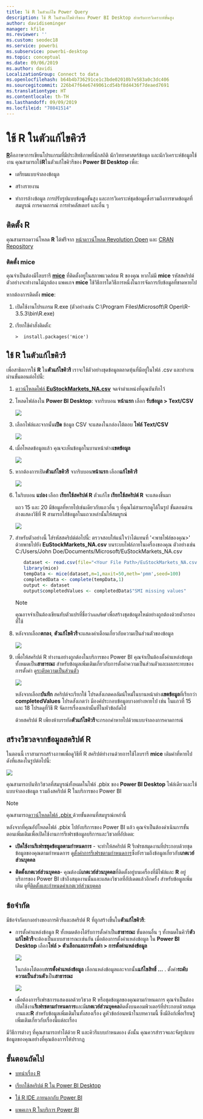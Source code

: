 ```yaml
---
title: ใช้ R ในตัวแก้ไข Power Query
description: ใช้ R ในตัวแก้ไขคิวรีของ Power BI Desktop สำหรับการวิเคราะห์ขั้นสูง
author: davidiseminger
manager: kfile
ms.reviewer: ''
ms.custom: seodec18
ms.service: powerbi
ms.subservice: powerbi-desktop
ms.topic: conceptual
ms.date: 09/06/2019
ms.author: davidi
LocalizationGroup: Connect to data
ms.openlocfilehash: b64b4b736291ce1c3bde02010b7e583a0c3dc406
ms.sourcegitcommit: 226b47f64e6749061cd54bf8d4436f7deaed7691
ms.translationtype: HT
ms.contentlocale: th-TH
ms.lasthandoff: 09/09/2019
ms.locfileid: "70841514"
---
```

# <a name="use-r-in-query-editor"></a>ใช้ R ในตัวแก้ไขคิวรี

[**R**](https://mran.microsoft.com/documents/what-is-r)คือภาษาการเขียนโปรแกรมที่มีประสิทธิภาพที่นักสถิติ นักวิทยาศาสตร์ข้อมูล และนักวิเคราะห์ข้อมูลใช้งาน คุณสามารถใช้**R**ในตัวแก้ไขคิวรีของ **Power BI Desktop** เพื่อ:

* เตรียมแบบจำลองข้อมูล

* สร้างรายงาน

* ทำการล้างข้อมูล การปรับรูปแบบข้อมูลขั้นสูง และการวิเคราะห์ชุดข้อมูลซึ่งรวมถึงการขาดข้อมูลที่สมบูรณ์ การคาดการณ์ การทำคลัสเตอร์ และอื่น ๆ  

## <a name="install-r"></a>ติดตั้ง R

คุณสามารถดาวน์โหลด **R** ได้ฟรีจาก [หน้าดาวน์โหลด Revolution Open](https://mran.revolutionanalytics.com/download/) และ [CRAN Repository](https://cran.r-project.org/bin/windows/base/)

### <a name="install-mice"></a>ติดตั้ง mice

คุณจำเป็นต้องมีไลบรารี [**mice**](https://www.rdocumentation.org/packages/mice/versions/3.5.0/topics/mice) ที่ติดตั้งอยู่ในสภาพแวดล้อม R ของคุณ หากไม่มี **mice** รหัสสคริปต์ตัวอย่างจะทำงานไม่ถูกต้อง แพคเกจ **mice** ใช้วิธีการใดวิธีการหนึ่งในการจัดการกับข้อมูลที่ขาดหายไป

หากต้องการติดตั้ง **mice**:

1. เปิดใช้งานโปรแกรม R.exe (ตัวอย่างเช่น C:\Program Files\Microsoft\R Open\R-3.5.3\bin\R.exe)  

2. เรียกใช้คำสั่งติดตั้ง:

   ``` 
   >  install.packages('mice') 
   ```

## <a name="use-r-in-query-editor"></a>ใช้ R ในตัวแก้ไขคิวรี

เพื่อสาธิตการใช้ **R** ใน**ตัวแก้ไขคิวรี** เราจะใช้ตัวอย่างชุดข้อมูลตลาดหุ้นที่มีอยู่ในไฟล์ .csv และทำงานผ่านขั้นตอนต่อไปนี้:

1. [ดาวน์โหลดไฟล์ **EuStockMarkets_NA.csv**](http://download.microsoft.com/download/F/8/A/F8AA9DC9-8545-4AAE-9305-27AD1D01DC03/EuStockMarkets_NA.csv) จดจำตำแหน่งที่คุณบันทึกไว้

1. โหลดไฟล์ลงใน **Power BI Desktop**: จากริบบอน **หน้าแรก** เลือก **รับข้อมูล > Text/CSV**

   ![](media/desktop-r-in-query-editor/r-in-query-editor_1.png)

1. เลือกไฟล์และจากนั้น**เปิด** ข้อมูล CSV จะแสดงในกล่องโต้ตอบ **ไฟล์ Text/CSV**

   ![](media/desktop-r-in-query-editor/r-in-query-editor_2.png)

1. เมื่อโหลดข้อมูลแล้ว คุณจะเห็นข้อมูลในบานหน้าต่าง**เขตข้อมูล**

   ![](media/desktop-r-in-query-editor/r-in-query-editor_3.png)

1. หากต้องการเปิด**ตัวแก้ไขคิวรี** จากริบบอน**หน้าแรก** เลือก**แก้ไขคิวรี**

   ![](media/desktop-r-in-query-editor/r-in-query-editor_4.png)

1. ในริบบอน **แปลง** เลือก **เรียกใช้สคริปต์ R** ตัวแก้ไข **เรียกใช้สคริปต์ R**  จะแสดงขึ้นมา  

   แถว 15 และ 20 มีข้อมูลที่หายไปเช่นเดียวกับแถวอื่น ๆ ที่คุณไม่สามารถดูได้ในรูป ขั้นตอนด้านล่างแสดงวิธีที่ R สามารถใส่ข้อมูลในแถวเหล่านั้นให้สมบูรณ์

   ![](media/desktop-r-in-query-editor/r-in-query-editor_5d.png)

1. สำหรับตัวอย่างนี้ ใส่รหัสสคริปต์ต่อไปนี้: ตรวจสอบให้แน่ใจว่าได้แทนที่ '&lt;พาธไฟล์ของคุณ&gt;' ด้วยพาธไปยัง **EuStockMarkets_NA.csv** บนระบบไฟล์ภายในเครื่องของคุณ ตัวอย่างเช่น C:/Users/John Doe/Documents/Microsoft/EuStockMarkets_NA.csv

    ```r
       dataset <- read.csv(file="<Your File Path>/EuStockMarkets_NA.csv", header=TRUE, sep=",")
       library(mice)
       tempData <- mice(dataset,m=1,maxit=50,meth='pmm',seed=100)
       completedData <- complete(tempData,1)
       output <- dataset
       output$completedValues <- completedData$"SMI missing values"
    ```

    > [!NOTE]
    > คุณอาจจำเป็นต้องเขียนทับตัวแปรที่ชื่อว่า*ผลลัพธ์* เพื่อสร้างชุดข้อมูลใหม่อย่างถูกต้องด้วยตัวกรองที่ใช้

7. หลังจากเลือก**ตกลง**, **ตัวแก้ไขคิวรี**จะแสดงคำเตือนเกี่ยวกับความเป็นส่วนตัวของข้อมูล

   ![](media/desktop-r-in-query-editor/r-in-query-editor_6.png)
8. เพื่อให้สคริปต์ R ทำงานอย่างถูกต้องในบริการของ Power BI คุณจำเป็นต้องตั้งค่าแหล่งข้อมูลทั้งหมดเป็น**สาธารณะ** สำหรับข้อมูลเพิ่มเติมเกี่ยวกับการตั้งค่าความเป็นส่วนตัวและผลกระทบของการตั้งค่า ดู[ระดับความเป็นส่วนตัว](desktop-privacy-levels.md)

   ![](media/desktop-r-in-query-editor/r-in-query-editor_7.png)

   หลังจากเลือก**บันทึก** สคริปต์จะเรียกใช้ โปรดสังเกตคอลัมน์ใหม่ในบานหน้าต่าง**เขตข้อมูล**ที่เรียกว่า **completedValues** โปรดสังเกตว่า มีองค์ประกอบข้อมูลบางอย่างหายไป เช่น ในแถวที่ 15 และ 18 โปรดดูที่วิธี R จัดการเรื่องเหล่านั้นที่ในหัวข้อถัดไป

   ด้วยสคริปต์ R เพียงห้าบรรทัด**ตัวแก้ไขคิวรี**จะกรอกค่าหายไปด้วยแบบจำลองการคาดการณ์

## <a name="create-visuals-from-r-script-data"></a>สร้างวิชวลจากข้อมูลสคริปต์ R

ในตอนนี้ เราสามารถสร้างภาพเพื่อดูวิธีที่ R สคริปต์ทำงานด้วยการใช้ไลบรารี **mice** เติมค่าที่หายไป ดังที่แสดงในรูปต่อไปนี้:

![](media/desktop-r-in-query-editor/r-in-query-editor_8a.png)

คุณสามารถบันทึกวิชวลที่สมบูรณ์ทั้งหมดในไฟล์ .pbix ของ **Power BI Desktop** ไฟล์เดียวและใช้แบบจำลองข้อมูล รวมถึงสคริปต์ R ในบริการของ Power BI

> [!NOTE]
> คุณสามารถ[ดาวน์โหลดไฟล์ .pbix ](http://download.microsoft.com/download/F/8/A/F8AA9DC9-8545-4AAE-9305-27AD1D01DC03/Complete%20Values%20with%20R%20in%20PQ.pbix)ด้วยขั้นตอนที่สมบูรณ์เหล่านี้

หลังจากที่คุณอัปโหลดไฟล์ .pbix ไปยังบริการของ Power BI แล้ว คุณจำเป็นต้องดำเนินการขั้นตอนเพิ่มเติมเพื่อเปิดใช้งานการรีเฟรชข้อมูลบริการและวิชวลที่อัปเดต:  

* **เปิดใช้งานรีเฟรชชุดข้อมูลตามกำหนดการ** - จะทำให้สคริปต์ R รีเฟรชสมุดงานที่ประกอบด้วยชุดข้อมูลของคุณตามกำหนดการ ดู[ตั้งค่าการรีเฟรชตามกำหนดการ](refresh-scheduled-refresh.md)ซึ่งยังรวมถึงข้อมูลเกี่ยวกับ**เกตเวย์ส่วนบุคคล**

* **ติดตั้งเกตเวย์ส่วนบุคคล**- คุณต้องมี**เกตเวย์ส่วนบุคคล**ที่ติดตั้งอยู่บนเครื่องที่มีไฟล์และ **R** อยู่ บริการของ Power BI เข้าถึงสมุดงานนั้นและแสดงวิชวลที่อัปเดตแล้วอีกครั้ง สำหรับข้อมูลเพิ่มเติม ดูที่[ติดตั้งและกำหนดค่าเกตเวย์ส่วนบุคคล](service-gateway-personal-mode.md)

## <a name="limitations"></a>ข้อจำกัด

มีข้อจำกัดบางอย่างของการคิวรีและสคริปต์ R ที่ถูกสร้างขึ้นใน**ตัวแก้ไขคิวรี**:

* การตั้งค่าแหล่งข้อมูล R ทั้งหมดต้องได้รับการตั้งค่าเป็น**สาธารณะ** ขั้นตอนอื่น ๆ ทั้งหมดในคิวรี**ตัวแก้ไขคิวรี**จะต้องเป็นแบบสาธารณะเช่นกัน เมื่อต้องการตั้งค่าแหล่งข้อมูล ใน **Power BI Desktop** เลือก**ไฟล์ > ตัวเลือกและการตั้งค่า > การตั้งค่าแหล่งข้อมูล**

  ![](media/desktop-r-in-query-editor/r-in-query-editor_9.png)

  ในกล่องโต้ตอบ**การตั้งค่าแหล่งข้อมูล** เลือกแหล่งข้อมูลและจากนั้น**แก้ไขสิทธิ์ ...** .  ตั้งค่า**ระดับความเป็นส่วนตัว**เป็น**สาธารณะ**

  ![](media/desktop-r-in-query-editor/r-in-query-editor_10.png)    
* เมื่อต้องการรีเฟรชการแสดงผลด้วยวิชวล R หรือชุดข้อมูลของคุณตามกำหนดการ คุณจำเป็นต้องเปิดใช้งาน**รีเฟรชตามกำหนดการ**และมี**เกตเวย์ส่วนบุคคล**ติดตั้งบนคอมพิวเตอร์ที่ประกอบด้วยสมุดงานและ**R** สำหรับข้อมูลเพิ่มเติมในทั้งสองเรื่อง ดูหัวข้อก่อนหน้าในบทความนี้ ซึ่งมีลิงก์เพื่อเรียนรู้เพิ่มเติมเกี่ยวกับเรื่องนี้แต่ละเรื่อง

มีวิธีการต่างๆ ที่คุณสามารถทำได้ด้วย R และคิวรีแบบกำหนดเอง ดังนั้น คุณควรสำรวจและจัดรูปแบบข้อมูลของคุณอย่างที่คุณต้องการให้ปรากฏ

## <a name="next-steps"></a>ขั้นตอนถัดไป

* [บทนำเรื่อง R](https://mran.microsoft.com/documents/what-is-r) 

* [เรียกใช้สคริปต์ R ใน Power BI Desktop](desktop-r-scripts.md) 

* [ใช้ R IDE ภายนอกกับ Power BI](desktop-r-ide.md) 

* [แพคเกจ R ในบริการ Power BI](service-r-packages-support.md)

